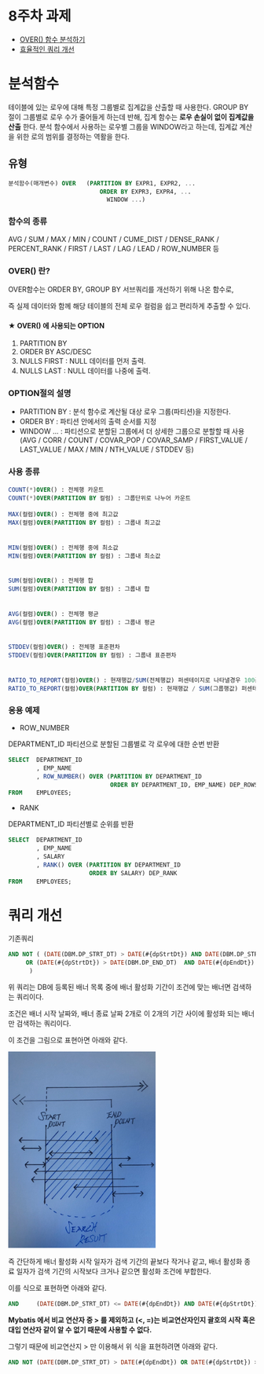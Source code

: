 
# 8주차 과제

* [OVER() 함수 분석하기](#분석함수)
* [효율적인 쿼리 개선](#쿼리_개선)

# 분석함수

테이블에 있는 로우에 대해 특정 그룹별로 집계값을 산출할 때 사용한다.
GROUP BY 절이 그룹별로 로우 수가 줄어들게 하는데 반해, 집계 함수는 **로우 손실이 없이 집계값을 산출** 한다.
분석 함수에서 사용하는 로우별 그룹을 WINDOW라고 하는데, 집계값 계산을 위한 로의 범위를 결정하는 역활을 한다.

## 유형

```SQL
분석함수(매개변수) OVER   (PARTITION BY EXPR1, EXPR2, ...
                          ORDER BY EXPR3, EXPR4, ...
                            WINDOW ...)
```

### 함수의 종류

AVG / SUM / MAX / MIN / COUNT / CUME_DIST / DENSE_RANK / PERCENT_RANK / FIRST / LAST / LAG / LEAD / ROW_NUMBER 등

### OVER() 란?

OVER함수는 ORDER BY, GROUP BY 서브쿼리를 개선하기 위해 나온 함수로,

즉 실제 데이터와 함께 해당 테이블의 전체 로우 컬럼을 쉽고 편리하게 추출할 수 있다.

#### ★ OVER() 에 사용되는 OPTION

1. PARTITION BY
2. ORDER BY ASC/DESC
3. NULLS FIRST : NULL 데이터를 먼저 출력.
4. NULLS LAST : NULL 데이터를 나중에 출력.

### OPTION절의 설명

* PARTITION BY : 분석 함수로 계산될 대상 로우 그룹(파티션)을 지정한다.
* ORDER BY : 파티션 안에서의 출력 순서를 지정
* WINDOW ... : 파티션으로 분할된 그룹에서 더 상세한 그룹으로 분할할 때 사용
(AVG / CORR / COUNT / COVAR_POP / COVAR_SAMP / FIRST_VALUE / LAST_VALUE / MAX / MIN / NTH_VALUE / STDDEV 등)

### 사용 종류

```SQL
COUNT(*)OVER() : 전체행 카운트
COUNT(*)OVER(PARTITION BY 컬럼) : 그룹단위로 나누어 카운트

MAX(컬럼)OVER() : 전체행 중에 최고값
MAX(컬럼)OVER(PARTITION BY 컬럼) : 그룹내 최고값


MIN(컬럼)OVER() : 전체행 중에 최소값
MIN(컬럼)OVER(PARTITION BY 컬럼) : 그룹내 최소값


SUM(컬럼)OVER() : 전체행 합
SUM(컬럼)OVER(PARTITION BY 컬럼) : 그룹내 합


AVG(컬럼)OVER() : 전체행 평균
AVG(컬럼)OVER(PARTITION BY 컬럼) : 그룹내 평균


STDDEV(컬럼)OVER() : 전체행 표준편차
STDDEV(컬럼)OVER(PARTITION BY 컬럼) : 그룹내 표준편차


RATIO_TO_REPORT(컬럼)OVER() : 현재행값/SUM(전체행값) 퍼센테이지로 나타낼경우 100곱하면 됩니다.
RATIO_TO_REPORT(컬럼)OVER(PARTITION BY 컬럼) : 현재행값 / SUM(그룹행값) 퍼센테이지로 나타낼경우 100곱하면 됩니다.
```


### 응용 예제

* ROW_NUMBER

DEPARTMENT_ID 파티션으로 분할된 그룹별로 각 로우에 대한 순번 반환
```Sql
SELECT  DEPARTMENT_ID
        , EMP_NAME
        , ROW_NUMBER() OVER (PARTITION BY DEPARTMENT_ID
                             ORDER BY DEPARTMENT_ID, EMP_NAME) DEP_ROWS
FROM    EMPLOYEES;
```

* RANK

DEPARTMENT_ID 파티션별로 순위를 반환
```sql
SELECT  DEPARTMENT_ID
        , EMP_NAME
        , SALARY
        , RANK() OVER (PARTITION BY DEPARTMENT_ID
                       ORDER BY SALARY) DEP_RANK
FROM    EMPLOYEES;
```


# 쿼리 개선

기존쿼리

```Sql
AND NOT ( (DATE(DBM.DP_STRT_DT) > DATE(#{dpStrtDt}) AND DATE(DBM.DP_STRT_DT) > DATE(#{dpEndDt}))
     OR (DATE(#{dpStrtDt}) > DATE(DBM.DP_END_DT)  AND DATE(#{dpEndDt}) > DATE(DBM.DP_END_DT))
      )	 

```

위 쿼리는 DB에 등록된 배너 목록 중에 배너 활성화 기간이 조건에 맞는 배너면 검색하는 쿼리이다.

조건은 배너 시작 날짜와, 배너 종료 날짜 2개로 이 2개의 기간 사이에 활성화 되는 배너만 검색하는 쿼리이다.

이 조건을 그림으로 표현아면 아래와 같다.

 <img src="assets/Step3-8Week-0094e900.png" width="300">


즉 간단하게
배너 활성화 시작 일자가 검색 기간의 끝보다 작거나 같고,
배너 활성화 종료 일자가 검색 기간의 시작보다 크거나 같으면 활성화 조건에 부합한다.

이를 식으로 표현하면 아래와 같다.

```sql
AND     (DATE(DBM.DP_STRT_DT) <= DATE(#{dpEndDt}) AND DATE(#{dpStrtDt}) <= DATE(DBM.DP_END_DT))
```

**Mybatis 에서 비교 연산자 중 > 를 제외하고 (<, =)는 비교연산자인지 괄호의 시작 혹은 대입 연산자 같이 알 수 없기 때문에 사용할 수 없다.**

그렇기 때문에 비교연산지 > 만 이용해서 위 식을 표현하려면 아래와 같다.


```Sql
AND NOT (DATE(DBM.DP_STRT_DT) > DATE(#{dpEndDt}) OR DATE(#{dpStrtDt}) > DATE(DBM.DP_END_DT))

```
